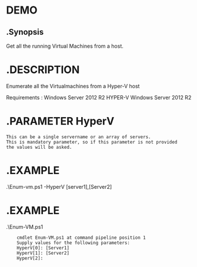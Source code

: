 DEMO
====
.Synopsis
-----
   Get all the running Virtual Machines from a host.

.DESCRIPTION
======
   Enumerate all the Virtualmachines from a Hyper-V host
   
   Requirements : 
   Windows Server 2012 R2 HYPER-V
   Windows Server 2012 R2

.PARAMETER HyperV
=====
    This can be a single servername or an array of servers.
    This is mandatory parameter, so if this parameter is not provided
    the values will be asked.
.EXAMPLE
=====
   .\Enum-vm.ps1 -HyperV [server1],[Server2]

.EXAMPLE
=====
   .\Enum-VM.ps1

        cmdlet Enum-VM.ps1 at command pipeline position 1
        Supply values for the following parameters:
        HyperV[0]: [Server1]
        HyperV[1]: [Server2]
        HyperV[2]:
